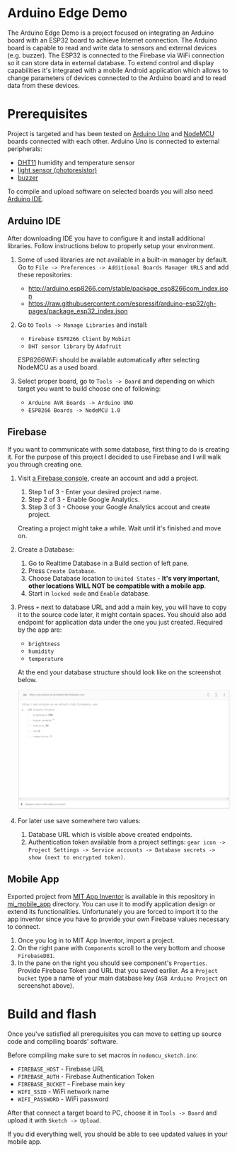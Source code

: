 # Arduino Edge Demo

The Arduino Edge Demo is a project focused on integrating an Arduino board with an ESP32 board to achieve Internet connection. The Arduino board is capable to read and write data to sensors and external devices (e.g. buzzer). The ESP32 is connected to the Firebase via WiFi connection so it can store data in external database. To extend control and display capabilities it's integrated with a mobile Android application which allows to change parameters of devices connected to the Arduino board and to read data from these devices.

# Prerequisites

Project is targeted and has been tested on [Arduino Uno](https://store.arduino.cc/products/arduino-uno-rev3) and [NodeMCU](https://esp8266-shop.com/product/nodemcu-esp8266-esp-12e/) boards connected with each other. Arduino Uno is connected to external peripherals:
- [DHT11](https://www.adafruit.com/product/386) humidity and temperature sensor
- [light sensor (photoresistor)](https://wiki.seeedstudio.com/Grove-Light_Sensor/)
- [buzzer](https://wiki.seeedstudio.com/Grove-Buzzer/)

To compile and upload software on selected boards you will also need [Arduino IDE](https://www.arduino.cc/en/software).


## Arduino IDE

After downloading IDE you have to configure it and install additional libraries. Follow instructions below to properly setup your environment.

1. Some of used libraries are not available in a built-in manager by default. Go to `File -> Preferences -> Additional Boards Manager URLS` and add these repositories:
    - http://arduino.esp8266.com/stable/package_esp8266com_index.json
    - https://raw.githubusercontent.com/espressif/arduino-esp32/gh-pages/package_esp32_index.json

2. Go to `Tools -> Manage Libraries` and install:
    - `Firebase ESP8266 Client` by `Mobizt`
    - `DHT sensor library` by `Adafruit`

    ESP8266WiFi should be available automatically after selecting NodeMCU as a used board.

3. Select proper board, go to `Tools -> Board` and depending on which target you want to build choose one of following:
    - `Arduino AVR Boards -> Arduino UNO`
    - `ESP8266 Boards -> NodeMCU 1.0`

## Firebase

If you want to communicate with some database, first thing to do is creating it. For the purpose of this project I decided to use Firebase and I will walk you through creating one.

1. Visit [a Firebase console](https://console.firebase.google.com/), create an account and add a project.
    1. Step 1 of 3 - Enter your desired project name.
    2. Step 2 of 3 - Enable Google Analytics.
    3. Step 3 of 3 - Choose your Google Analytics accout and create project.

    Creating a project might take a while. Wait until it's finished and move on.

2. Create a Database:
    1. Go to Realtime Database in a Build section of left pane.
    2. Press `Create Database`.
    3. Choose Database location to `United States` - **It's very important, other locations WILL NOT be compatible with a mobile app**.
    4. Start in `locked mode` and `Enable` database.

3. Press `+` next to database URL and add a main key, you will have to copy it to the source code later, it might contain spaces. You should also add endpoint for application data under the one you just created. Required by the app are:
    - `brightness`
    - `humidity`
    - `temperature`


    At the end your database structure should look like on the screenshot below.

    <img src="docs/database_structure.png" alt="Final structure of created database"/>

4. For later use save somewhere two values:
    1. Database URL which is visible above created endpoints.
    2. Authentication token available from a project settings: `gear icon -> Project Settings -> Service accounts -> Database secrets -> show (next to encrypted token)`.


## Mobile App

Exported project from [MIT App Inventor](http://ai2.appinventor.mit.edu/) is available in this repository in [mi_mobile_app](mit_mobile_app) directory. You can use it to modify application design or extend its functionalities. Unfortunately you are forced to import it to the app inventor since you have to provide your own Firebase values necessary to connect.

1. Once you log in to MIT App Inventor, import a project.
2. On the right pane with `Components` scroll to the very bottom and choose `FirebaseDB1`.
3. In the pane on the right you should see component's `Properties`. Provide Firebase Token and URL that you saved earlier. As a `Project bucket` type a name of your main database key (`ASB Arduino Project` on screenshot above).


# Build and flash

Once you've satisfied all prerequisites you can move to setting up source code and compiling boards' software.

Before compiling make sure to set macros in `nodemcu_sketch.ino`:
- `FIREBASE_HOST` - Firebase URL
- `FIREBASE_AUTH` - Firebase Authentication Token
- `FIREBASE_BUCKET` - Firebase main key
- `WIFI_SSID` - WiFi network name
- `WIFI_PASSWORD` - WiFi password

After that connect a target board to PC, choose it in `Tools -> Board` and upload it with `Sketch -> Upload`.

If you did everything well, you should be able to see updated values in your mobile app.
